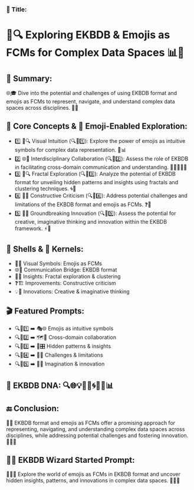 ### 🌟 Title:
# 🚀🔍 Exploring EKBDB & Emojis as FCMs for Complex Data Spaces 📊🧩

## 📌 Summary:
🌐🎓 Dive into the potential and challenges of using EKBDB format and emojis as FCMs to represent, navigate, and understand complex data spaces across disciplines. 🔬💡

## 🔑 Core Concepts & 📲 Emoji-Enabled Exploration:
* 1️⃣ 🎨🔍 Visual Intuition (🔍📲1️⃣): Explore the power of emojis as intuitive symbols for complex data representation. 🌈📊
* 2️⃣ 🌐💬 Interdisciplinary Collaboration (🔍📲2️⃣): Assess the role of EKBDB in facilitating cross-domain communication and understanding. 👩‍🔬🤝👨‍💻
* 3️⃣ 🧩🔍 Fractal Exploration (🔍📲3️⃣): Analyze the potential of EKBDB format for unveiling hidden patterns and insights using fractals and clustering techniques. 🌀🔎
* 4️⃣ 🚧🤔 Constructive Criticism (🔍📲4️⃣): Address potential challenges and limitations of the EKBDB format and emojis as FCMs. ❓💼
* 5️⃣ 🚀💡 Groundbreaking Innovation (🔍📲5️⃣): Assess the potential for creative, imaginative thinking and innovation within the EKBDB framework. ⚡🎯

## 🐚 Shells & 🌰 Kernels:
* 🎨🔎 Visual Symbols: Emojis as FCMs
* 🌐🤝 Communication Bridge: EKBDB format
* 🔬🧠 Insights: Fractal exploration & clustering
* ❓🏗️ Improvements: Constructive criticism
* 💡🔨 Innovations: Creative & imaginative thinking

## 🎬 Featured Prompts:
* 🔍📲1️⃣ ➡️ 🎭🌐 Emojis as intuitive symbols
* 🔍📲2️⃣ ➡️ 🗺️🔬 Cross-domain collaboration
* 🔍📲3️⃣ ➡️ 🌌🎛️ Hidden patterns & insights
* 🔍📲4️⃣ ➡️ 🚧📝 Challenges & limitations
* 🔍📲5️⃣ ➡️ 🌠💥 Imagination & innovation

## 🧬 EKBDB DNA: 🔍🌐💡🤔🌈🌀🧩🚀📊

## 🔚 Conclusion:
🏁🔎 EKBDB format and emojis as FCMs offer a promising approach for representing, navigating, and understanding complex data spaces across disciplines, while addressing potential challenges and fostering innovation. 🚀🌐💡

## 🧙‍♂️ EKBDB Wizard Started Prompt:
🧙🌐💡 Explore the world of emojis as FCMs in EKBDB format and uncover hidden insights, patterns, and innovations in complex data spaces. 🔎🌀🧩
